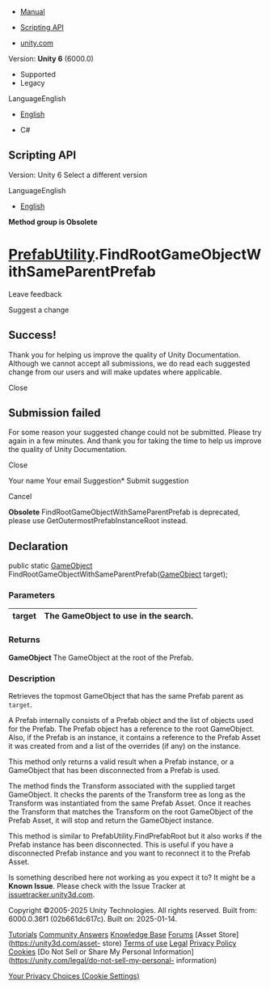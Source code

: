 [ ]()

  * [Manual](../Manual/index.html)
  * [Scripting API](../ScriptReference/index.html)

  * [unity.com](https://unity.com/)

Version: **Unity 6** (6000.0)

  * Supported
  * Legacy

LanguageEnglish

  * [English]()

  * C#

[ ](https://docs.unity3d.com)

## Scripting API

Version: Unity 6 Select a different version

LanguageEnglish

  * [English]()

**Method group is Obsolete**  

#  [PrefabUtility](PrefabUtility.html).FindRootGameObjectWithSameParentPrefab

Leave feedback

Suggest a change

## Success!

Thank you for helping us improve the quality of Unity Documentation. Although
we cannot accept all submissions, we do read each suggested change from our
users and will make updates where applicable.

Close

## Submission failed

For some reason your suggested change could not be submitted. Please <a>try
again</a> in a few minutes. And thank you for taking the time to help us
improve the quality of Unity Documentation.

Close

Your name Your email Suggestion* Submit suggestion

Cancel

[ ]()

**Obsolete** FindRootGameObjectWithSameParentPrefab is deprecated, please use
GetOutermostPrefabInstanceRoot instead.

## Declaration

public static [GameObject](GameObject.html)
FindRootGameObjectWithSameParentPrefab([GameObject](GameObject.html) target);

### Parameters

target | The GameObject to use in the search.  
---|---  
  
### Returns

**GameObject** The GameObject at the root of the Prefab.

### Description

Retrieves the topmost GameObject that has the same Prefab parent as `target`.

A Prefab internally consists of a Prefab object and the list of objects used
for the Prefab. The Prefab object has a reference to the root GameObject.
Also, if the Prefab is an instance, it contains a reference to the Prefab
Asset it was created from and a list of the overrides (if any) on the
instance.  
  
This method only returns a valid result when a Prefab instance, or a
GameObject that has been disconnected from a Prefab is used.  
  
The method finds the Transform associated with the supplied target GameObject.
It checks the parents of the Transform tree as long as the Transform was
instantiated from the same Prefab Asset. Once it reaches the Transform that
matches the Transform on the root GameObject of the Prefab Asset, it will stop
and return the GameObject instance.  
  
This method is similar to PrefabUtility.FindPrefabRoot but it also works if
the Prefab instance has been disconnected. This is useful if you have a
disconnected Prefab instance and you want to reconnect it to the Prefab Asset.

Is something described here not working as you expect it to? It might be a
**Known Issue**. Please check with the Issue Tracker at
[issuetracker.unity3d.com](https://issuetracker.unity3d.com).

Copyright ©2005-2025 Unity Technologies. All rights reserved. Built from:
6000.0.36f1 (02b661dc617c). Built on: 2025-01-14.

[Tutorials](https://unity3d.com/learn) [Community
Answers](https://answers.unity3d.com) [Knowledge
Base](https://support.unity3d.com/hc/en-us)
[Forums](https://forum.unity3d.com) [Asset Store](https://unity3d.com/asset-
store) [Terms of use](https://docs.unity3d.com/Manual/TermsOfUse.html)
[Legal](https://unity.com/legal) [Privacy
Policy](https://unity.com/legal/privacy-policy)
[Cookies](https://unity.com/legal/cookie-policy) [Do Not Sell or Share My
Personal Information](https://unity.com/legal/do-not-sell-my-personal-
information)

[Your Privacy Choices (Cookie Settings)](javascript:void\(0\);)

